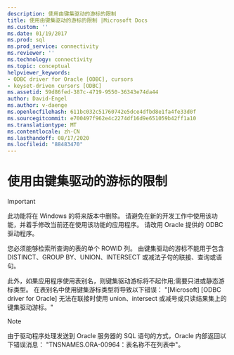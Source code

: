 ```yaml
---
description: 使用由键集驱动的游标的限制
title: 使用由键集驱动的游标的限制 |Microsoft Docs
ms.custom: ''
ms.date: 01/19/2017
ms.prod: sql
ms.prod_service: connectivity
ms.reviewer: ''
ms.technology: connectivity
ms.topic: conceptual
helpviewer_keywords:
- ODBC driver for Oracle [ODBC], cursors
- keyset-driven cursors [ODBC]
ms.assetid: 59d86fed-387c-4719-9550-36343e74da44
author: David-Engel
ms.author: v-daenge
ms.openlocfilehash: 611bc032c51760742e5dce4dfbd8e1fa4fe33d0f
ms.sourcegitcommit: e700497f962e4c2274df16d9e651059b42ff1a10
ms.translationtype: MT
ms.contentlocale: zh-CN
ms.lasthandoff: 08/17/2020
ms.locfileid: "88483470"
---
```

# <a name="limitations-of-using-keyset-driven-cursors"></a>使用由键集驱动的游标的限制
> [!IMPORTANT]  
>  此功能将在 Windows 的将来版本中删除。 请避免在新的开发工作中使用该功能，并着手修改当前还在使用该功能的应用程序。 请改用 Oracle 提供的 ODBC 驱动程序。  
  
 您必须能够检索所查询的表的单个 ROWID 列。 由键集驱动的游标不能用于包含 DISTINCT、GROUP BY、UNION、INTERSECT 或减法子句的联接、查询或语句。  
  
 此外，如果应用程序使用表别名，则键集驱动游标将不起作用;需要只进或静态游标类型。 在表别名中使用键集游标类型将导致以下错误： "[Microsoft] [ODBC driver for Oracle] 无法在联接时使用 union、intersect 或减号或只读结果集上的键集驱动游标。"  
  
> [!NOTE]  
>  由于驱动程序处理发送到 Oracle 服务器的 SQL 语句的方式，Oracle 内部返回以下错误消息： "TNSNAMES.ORA-00964：表名称不在列表中"。
